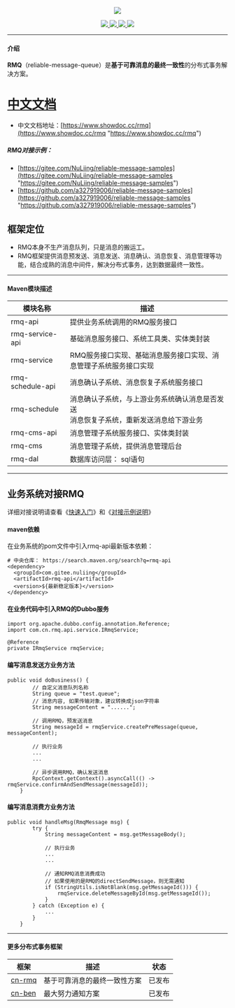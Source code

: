 <p align="center">
<img src="https://www.showdoc.cc/server/api/common/visitfile/sign/51a6c9fb88d79eb8adfcd4256e7f6a6e?showdoc=.jpg" ></img>
</p>

<p align="center">
    <a target="_blank" href="https://search.maven.org/search?q=g:%22com.gitee.nuliing%22%20AND%20a:%22rmq-api%22">
        <img src="https://img.shields.io/maven-central/v/com.gitee.nuliing/rmq-api.svg?label=Maven%20Central" ></img>
    </a>
    <a target="_blank" href="https://www.apache.org/licenses/LICENSE-2.0.html">
        <img src="https://img.shields.io/badge/License-Apache%202.0-blue.svg" ></img>
    </a>
    <a target="_blank" href="https://www.oracle.com/technetwork/java/javase/downloads/index.html">
        <img src="https://img.shields.io/badge/JDK-1.8+-green.svg" ></img>
    </a>
    <a target="_blank" href="https://www.codacy.com/app/a327919006/reliable-message?utm_source=github.com&amp;utm_medium=referral&amp;utm_content=a327919006/reliable-message&amp;utm_campaign=Badge_Grade">
        <img src="https://api.codacy.com/project/badge/Grade/26af17c01c55497e9296160ef2d13352"/>
    </a>
</p>

------------

#### 介绍

**RMQ**（reliable-message-queue）是**基于可靠消息的最终一致性**的分布式事务解决方案。

# [中文文档](https://www.showdoc.cc/rmq "中文文档")
- 中文文档地址：[https://www.showdoc.cc/rmq](https://www.showdoc.cc/rmq "https://www.showdoc.cc/rmq")

##### RMQ对接示例：
- [https://gitee.com/NuLiing/reliable-message-samples](https://gitee.com/NuLiing/reliable-message-samples "https://gitee.com/NuLiing/reliable-message-samples")
- [https://github.com/a327919006/reliable-message-samples](https://github.com/a327919006/reliable-message-samples "https://github.com/a327919006/reliable-message-samples")

## 框架定位
- RMQ本身不生产消息队列，只是消息的搬运工。
- RMQ框架提供消息预发送、消息发送、消息确认、消息恢复、消息管理等功能，结合成熟的消息中间件，解决分布式事务，达到数据最终一致性。

------------

#### Maven模块描述

| 模块名称 | 描述 |
| --- | --- |
| rmq-api | 提供业务系统调用的RMQ服务接口 |
| rmq-service-api | 基础消息服务接口、系统工具类、实体类封装 |
| rmq-service | RMQ服务接口实现、基础消息服务接口实现、消息管理子系统服务接口实现 |
| rmq-schedule-api | 消息确认子系统、消息恢复子系统服务接口 |
| rmq-schedule | 消息确认子系统，与上游业务系统确认消息是否发送<br>消息恢复子系统，重新发送消息给下游业务 |
| rmq-cms-api | 消息管理子系统服务接口、实体类封装 |
| rmq-cms | 消息管理子系统，提供消息管理后台 |
| rmq-dal | 数据库访问层： sql语句|

------------
## 业务系统对接RMQ
详细对接说明请查看《[快速入门](https://www.showdoc.cc/rmq?page_id=1815635527586509 "快速入门")》和《[对接示例说明](https://www.showdoc.cc/rmq?page_id=1820953552972418 "对接示例说明")》

#### maven依赖
在业务系统的pom文件中引入rmq-api最新版本依赖：
```
# 中央仓库： https://search.maven.org/search?q=rmq-api
<dependency>
  <groupId>com.gitee.nuliing</groupId>
  <artifactId>rmq-api</artifactId>
  <version>${最新稳定版本}</version>
</dependency>
```

#### 在业务代码中引入RMQ的Dubbo服务
```
import org.apache.dubbo.config.annotation.Reference;
import com.cn.rmq.api.service.IRmqService;

@Reference
private IRmqService rmqService;
```

#### 编写消息发送方业务方法
```
public void doBusiness() {
        // 自定义消息队列名称
        String queue = "test.queue";
        // 消息内容, 如果传输对象，建议转换成json字符串
        String messageContent = "......";

        // 调用RMQ，预发送消息
        String messageId = rmqService.createPreMessage(queue, messageContent);

        // 执行业务
        ...
        ...

        // 异步调用RMQ，确认发送消息
        RpcContext.getContext().asyncCall(() -> rmqService.confirmAndSendMessage(messageId));
    }
```

#### 编写消息消费方业务方法
```
public void handleMsg(RmqMessage msg) {
        try {
            String messageContent = msg.getMessageBody();

            // 执行业务
            ...
            ...

            // 通知RMQ消息消费成功
            // 如果使用的是RMQ的directSendMessage，则无需通知
            if (StringUtils.isNotBlank(msg.getMessageId())) {
                rmqService.deleteMessageById(msg.getMessageId());
            }
        } catch (Exception e) {
            ...
        }
    }
```

------------

#### 更多分布式事务框架

| 框架 | 描述 | 状态 |
| --- | --- | --- |
| [cn-rmq](https://gitee.com/NuLiing/reliable-message "cn-rmq") | 基于可靠消息的最终一致性方案 | 已发布 |
| [cn-ben](https://gitee.com/NuLiing/cn-ben "cn-ben") | 最大努力通知方案 | 已发布 |
